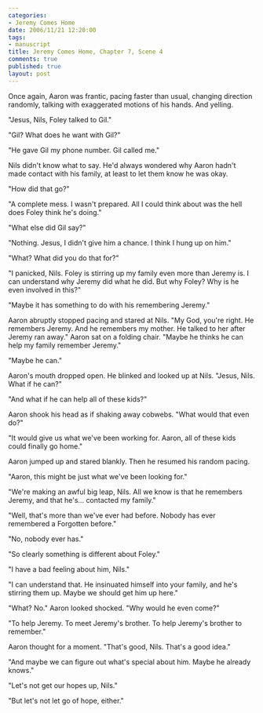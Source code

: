 ```yaml
--- 
categories: 
- Jeremy Comes Home
date: 2006/11/21 12:20:00
tags: 
- manuscript
title: Jeremy Comes Home, Chapter 7, Scene 4
comments: true
published: true
layout: post
---
```


Once again, Aaron was frantic, pacing faster than usual, changing direction randomly, talking with exaggerated motions of his hands.  And yelling.

"Jesus, Nils, Foley talked to Gil."

"Gil?  What does he want with Gil?"

"He gave Gil my phone number.  Gil called me."

Nils didn't know what to say.  He'd always wondered why Aaron hadn't made contact with his family, at least to let them know he was okay.

"How did that go?"

"A complete mess.  I wasn't prepared.  All I could think about was the hell does Foley think he's doing."

"What else did Gil say?"

"Nothing.  Jesus, I didn't give him a chance.  I think I hung up on him."

"What?  What did you do that for?"

"I panicked, Nils.  Foley is stirring up my family even more than Jeremy is.  I can understand why Jeremy did what he did.  But why Foley?  Why is he even involved in this?"

"Maybe it has something to do with his remembering Jeremy."

Aaron abruptly stopped pacing and stared at Nils.  "My God, you're right.  He remembers Jeremy.  And he remembers my mother.  He talked to her after Jeremy ran away."  Aaron sat on a folding chair.  "Maybe he thinks he can help my family remember Jeremy."

"Maybe he can."

Aaron's mouth dropped open.  He blinked and looked up at Nils.  "Jesus, Nils.  What if he can?"

"And what if he can help all of these kids?"

Aaron shook his head as if shaking away cobwebs.  "What would that even do?"

"It would give us what we've been working for.  Aaron, all of these kids could finally go home."

Aaron jumped up and stared blankly.  Then he resumed his random pacing.

"Aaron, this might be just what we've been looking for."

"We're making an awful big leap, Nils.  All we know is that he remembers Jeremy, and that he's... contacted my family."

"Well, that's more than we've ever had before.  Nobody has ever remembered a Forgotten before."

"No, nobody ever has."

"So clearly something is different about Foley."

"I have a bad feeling about him, Nils."

"I can understand that.  He insinuated himself into your family, and he's stirring them up.  Maybe we should get him up here."

"What?  No."  Aaron looked shocked.  "Why would he even come?"

"To help Jeremy.  To meet Jeremy's brother.  To help Jeremy's brother to remember."

Aaron thought for a moment.  "That's good, Nils.  That's a good idea."

"And maybe we can figure out what's special about him.  Maybe he already knows."

"Let's not get our hopes up, Nils."

"But let's not let go of hope, either."
